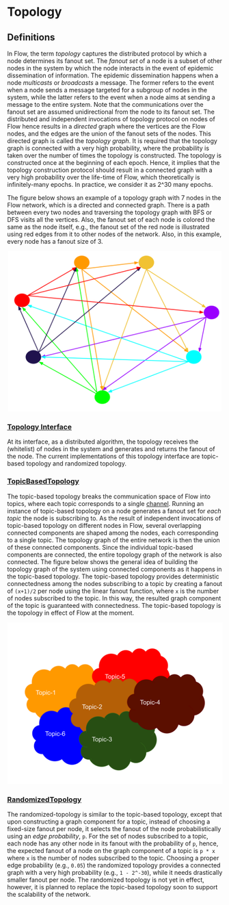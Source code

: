 # Topology

## Definitions

In Flow, the term _topology_ captures the distributed protocol by which a node determines its fanout set. The _fanout set_ of a node is a subset of
other nodes in the system by which the node interacts in the event of epidemic dissemination of information. The epidemic dissemination happens when a
node _multicasts_ or _broadcasts_ a message. The former refers to the event when a node sends a message targeted for a subgroup of nodes in the
system, while the latter refers to the event when a node aims at sending a message to the entire system. Note that the communications over the fanout
set are assumed unidirectional from the node to its fanout set. The distributed and independent invocations of topology protocol on nodes of Flow
hence results in a _directed_ graph where the vertices are the Flow nodes, and the edges are the union of the fanout sets of the nodes. This directed 
graph is
called the _topology graph_. It is required that the topology graph is connected with a very high probability, where the probability is taken over the
number of times the topology is constructed. The topology is constructed once at the beginning of each epoch. Hence, it implies that the topology
construction protocol should result in a connected graph with a very high probability over the life-time of Flow, which theoretically is
infinitely-many epochs. In practice, we consider it as 2^30 many epochs. 

The figure below shows an example of a topology graph with 7 nodes in the Flow network, which is a directed and connected graph. There is a path 
between
every two nodes and traversing the topology graph with BFS or DFS visits all the vertices. Also, the fanout set of each node is colored the same as
the node itself, e.g., the fanout set of the red node is illustrated using red edges from it to other nodes of the network. Also, in this example,
every node has a fanout size of 3.

<p align="center">
  <img src="topology.svg" alt="drawing" width="500"/>
</p>

### [Topology Interface](../../network/topology.go)

At its interface, as a distributed algorithm, the topology receives the (whitelist) of nodes in the system and generates and returns the fanout of the
node. The current implementations of this topology interface are topic-based topology and randomized topology.

### [TopicBasedTopology](../../network/topology/topicBasedTopology.go)

The topic-based topology breaks the communication space of Flow into topics, where each topic corresponds to a
single [channel](../../engine/channels.go). Running an instance of topic-based topology on a node generates a fanout set for _each topic_ the node is
subscribing to. As the result of independent invocations of topic-based topology on different nodes in Flow, several overlapping connected components
are shaped among the nodes, each corresponding to a single topic. The topology graph of the entire network is then the union of these connected
components. Since the individual topic-based components are connected, the entire topology graph of the network is also connected. The figure below
shows the general idea of building the topology graph of the system using connected components as it happens in the topic-based topology. The
topic-based topology provides deterministic connectedness among the nodes subscribing to a topic by creating a fanout of `(x+1)/2` per node using the
linear fanout function, where `x` is the number of nodes subscribed to the topic. In this way, the resulted graph component of the topic is guaranteed
with connectedness. The topic-based topology is the topology in effect of Flow at the moment. 

<p align="center">
  <img src="topicBasedTopology.svg" alt="drawing" width="600"/>
</p>

### [RandomizedTopology](../../network/topology/randomizedTopology.go)

The randomized-topology is similar to the topic-based topology, except that upon constructing a graph component for a topic, instead of choosing a 
fixed-size fanout per node, it selects the fanout of the node probabilistically using an _edge probability_, `p`. 
For the set of nodes subscribed to a topic, each node has any other node in its fanout with the probability of `p`, hence, the expected fanout of 
a node on the graph component of a topic is `p * x` where `x` is the number of nodes subscribed to the topic. Choosing a proper edge probability 
(e.g., `0.05`) the randomized topology provides a connected graph with a very high probability (e.g., `1 - 2^-30`), while it needs drastically 
smaller fanout per node. The randomized topology is not yet in effect, however, it is planned to replace the topic-based topology soon to support the 
scalability of the network. 